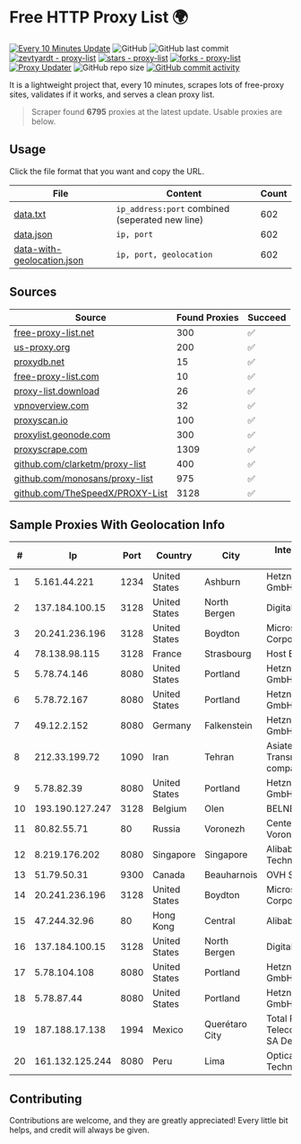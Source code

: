 
# Free HTTP Proxy List 🌍

[![Every 10 Minutes Update](https://github.com/mertguvencli/http-proxy-list/actions/workflows/main.yml/badge.svg?branch=main)](https://github.com/mertguvencli/http-proxy-list/actions/workflows/main.yml)
![GitHub](https://img.shields.io/github/license/mertguvencli/http-proxy-list)
![GitHub last commit](https://img.shields.io/github/last-commit/mertguvencli/http-proxy-list)
[![zevtyardt - proxy-list](https://img.shields.io/static/v1?label=zevtyardt&message=proxy-list&color=blue&logo=github)](https://github.com/zevtyardt/proxy-list "Go to GitHub repo")
[![stars - proxy-list](https://img.shields.io/github/stars/zevtyardt/proxy-list?style=social)](https://github.com/zevtyardt/proxy-list)
[![forks - proxy-list](https://img.shields.io/github/forks/zevtyardt/proxy-list?style=social)](https://github.com/zevtyardt/proxy-list)
[![Proxy Updater](https://github.com/zevtyardt/proxy-list/workflows/Proxy%20Updater/badge.svg)](https://github.com/zevtyardt/proxy-list/actions?query=workflow:"Proxy+Updater")
![GitHub repo size](https://img.shields.io/github/repo-size/zevtyardt/proxy-list)
[![GitHub commit activity](https://img.shields.io/github/commit-activity/m/zevtyardt/proxy-list?logo=commits)](https://github.com/zevtyardt/proxy-list/commits/main)

It is a lightweight project that, every 10 minutes, scrapes lots of free-proxy sites, validates if it works, and serves a clean proxy list.

> Scraper found **6795** proxies at the latest update. Usable proxies are below.

## Usage

Click the file format that you want and copy the URL.

|File|Content|Count|
|----|-------|-----|
|[data.txt](https://raw.githubusercontent.com/mertguvencli/http-proxy-list/main/proxy-list/data.txt)|`ip_address:port` combined (seperated new line)|602|
|[data.json](https://raw.githubusercontent.com/mertguvencli/http-proxy-list/main/proxy-list/data.json)|`ip, port`|602|
|[data-with-geolocation.json](https://raw.githubusercontent.com/mertguvencli/http-proxy-list/main/proxy-list/data-with-geolocation.json)|`ip, port, geolocation`|602|

## Sources

|Source|Found Proxies|Succeed|
|------|-------------|-------|
|[free-proxy-list.net](https://free-proxy-list.net)|300|✅|
|[us-proxy.org](https://www.us-proxy.org)|200|✅|
|[proxydb.net](http://proxydb.net)|15|✅|
|[free-proxy-list.com](https://free-proxy-list.com/?page=&port=&type%5B%5D=http&type%5B%5D=https&up_time=0&search=Search)|10|✅|
|[proxy-list.download](https://www.proxy-list.download/HTTP)|26|✅|
|[vpnoverview.com](https://vpnoverview.com/privacy/anonymous-browsing/free-proxy-servers)|32|✅|
|[proxyscan.io](https://www.proxyscan.io)|100|✅|
|[proxylist.geonode.com](https://proxylist.geonode.com/api/proxy-list?limit=300&page=1&sort_by=lastChecked&sort_type=desc&protocols=http,https)|300|✅|
|[proxyscrape.com](https://api.proxyscrape.com/v2/?request=displayproxies&protocol=http&timeout=10000&country=all&ssl=all&anonymity=all)|1309|✅|
|[github.com/clarketm/proxy-list](https://raw.githubusercontent.com/clarketm/proxy-list/master/proxy-list-raw.txt)|400|✅|
|[github.com/monosans/proxy-list](https://raw.githubusercontent.com/monosans/proxy-list/main/proxies/http.txt)|975|✅|
|[github.com/TheSpeedX/PROXY-List](https://raw.githubusercontent.com/TheSpeedX/PROXY-List/master/http.txt)|3128|✅|


## Sample Proxies With Geolocation Info

|#|Ip|Port|Country|City|Internet Service Provider|
|-|--|----|-------|----|-------------------------|
|1|5.161.44.221|1234|United States|Ashburn|Hetzner Online GmbH|
|2|137.184.100.15|3128|United States|North Bergen|DigitalOcean, LLC|
|3|20.241.236.196|3128|United States|Boydton|Microsoft Corporation|
|4|78.138.98.115|3128|France|Strasbourg|Host Europe GmbH|
|5|5.78.74.146|8080|United States|Portland|Hetzner Online GmbH|
|6|5.78.72.167|8080|United States|Portland|Hetzner Online GmbH|
|7|49.12.2.152|8080|Germany|Falkenstein|Hetzner Online GmbH|
|8|212.33.199.72|1090|Iran|Tehran|Asiatech Data Transmission company|
|9|5.78.82.39|8080|United States|Portland|Hetzner Online GmbH|
|10|193.190.127.247|3128|Belgium|Olen|BELNET|
|11|80.82.55.71|80|Russia|Voronezh|CenterTelecom Voronezh ISP|
|12|8.219.176.202|8080|Singapore|Singapore|Alibaba (US) Technology Co., Ltd.|
|13|51.79.50.31|9300|Canada|Beauharnois|OVH SAS|
|14|20.241.236.196|3128|United States|Boydton|Microsoft Corporation|
|15|47.244.32.96|80|Hong Kong|Central|Alibaba.com LLC|
|16|137.184.100.15|3128|United States|North Bergen|DigitalOcean, LLC|
|17|5.78.104.108|8080|United States|Portland|Hetzner Online GmbH|
|18|5.78.87.44|8080|United States|Portland|Hetzner Online GmbH|
|19|187.188.17.138|1994|Mexico|Querétaro City|Total Play Telecomunicaciones SA De CV|
|20|161.132.125.244|8080|Peru|Lima|Optical Technologies S.A.C.|



## Contributing

Contributions are welcome, and they are greatly appreciated! Every
little bit helps, and credit will always be given.

